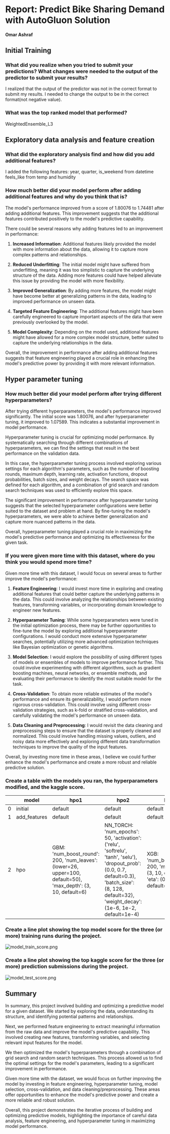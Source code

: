 # Report: Predict Bike Sharing Demand with AutoGluon Solution
#### Omar Ashraf

## Initial Training
### What did you realize when you tried to submit your predictions? What changes were needed to the output of the predictor to submit your results?
I realized that the output of the predictor was not in the correct format to submit my results. I needed to change the output to be in the correct format(not negative value).

### What was the top ranked model that performed?
WeightedEnsemble_L3  

## Exploratory data analysis and feature creation
### What did the exploratory analysis find and how did you add additional features?
I added the following features:
year, quarter, is_weekend from datetime
feels_like from temp and humidity

### How much better did your model perform after adding additional features and why do you think that is?

The model's performance improved from a score of 1.80076 to 1.74481 after adding additional features. This improvement suggests that the additional features contributed positively to the model's predictive capability.

There could be several reasons why adding features led to an improvement in performance:

1. **Increased Information**: Additional features likely provided the model with more information about the data, allowing it to capture more complex patterns and relationships.

2. **Reduced Underfitting**: The initial model might have suffered from underfitting, meaning it was too simplistic to capture the underlying structure of the data. Adding more features could have helped alleviate this issue by providing the model with more flexibility.

3. **Improved Generalization**: By adding more features, the model might have become better at generalizing patterns in the data, leading to improved performance on unseen data.

4. **Targeted Feature Engineering**: The additional features might have been carefully engineered to capture important aspects of the data that were previously overlooked by the model.

5. **Model Complexity**: Depending on the model used, additional features might have allowed for a more complex model structure, better suited to capture the underlying relationships in the data.

Overall, the improvement in performance after adding additional features suggests that feature engineering played a crucial role in enhancing the model's predictive power by providing it with more relevant information.


## Hyper parameter tuning
### How much better did your model perform after trying different hyperparameters?

After trying different hyperparameters, the model's performance improved significantly. The initial score was 1.80076, and after hyperparameter tuning, it improved to 1.07589. This indicates a substantial improvement in model performance.

Hyperparameter tuning is crucial for optimizing model performance. By systematically searching through different combinations of hyperparameters, we can find the settings that result in the best performance on the validation data.

In this case, the hyperparameter tuning process involved exploring various settings for each algorithm's parameters, such as the number of boosting rounds, maximum depth, learning rate, activation functions, dropout probabilities, batch sizes, and weight decays. The search space was defined for each algorithm, and a combination of grid search and random search techniques was used to efficiently explore this space.

The significant improvement in performance after hyperparameter tuning suggests that the selected hyperparameter configurations were better suited to the dataset and problem at hand. By fine-tuning the model's hyperparameters, we were able to achieve better generalization and capture more nuanced patterns in the data.

Overall, hyperparameter tuning played a crucial role in maximizing the model's predictive performance and optimizing its effectiveness for the given task.


### If you were given more time with this dataset, where do you think you would spend more time?

Given more time with this dataset, I would focus on several areas to further improve the model's performance:

1. **Feature Engineering**: I would invest more time in exploring and creating additional features that could better capture the underlying patterns in the data. This could involve analyzing the relationships between existing features, transforming variables, or incorporating domain knowledge to engineer new features.

2. **Hyperparameter Tuning**: While some hyperparameters were tuned in the initial optimization process, there may be further opportunities to fine-tune the model by exploring additional hyperparameter configurations. I would conduct more extensive hyperparameter searches, potentially utilizing more advanced optimization techniques like Bayesian optimization or genetic algorithms.

3. **Model Selection**: I would explore the possibility of using different types of models or ensembles of models to improve performance further. This could involve experimenting with different algorithms, such as gradient boosting machines, neural networks, or ensemble methods, and evaluating their performance to identify the most suitable model for the task.

4. **Cross-Validation**: To obtain more reliable estimates of the model's performance and ensure its generalizability, I would perform more rigorous cross-validation. This could involve using different cross-validation strategies, such as k-fold or stratified cross-validation, and carefully validating the model's performance on unseen data.

5. **Data Cleaning and Preprocessing**: I would revisit the data cleaning and preprocessing steps to ensure that the dataset is properly cleaned and normalized. This could involve handling missing values, outliers, and noisy data more effectively and exploring different data transformation techniques to improve the quality of the input features.

Overall, by investing more time in these areas, I believe we could further enhance the model's performance and create a more robust and reliable predictive solution.


### Create a table with the models you ran, the hyperparameters modified, and the kaggle score.
| | model | hpo1 | hpo2 | hpo3 | hpo4 | score |
|-|-------|------|------|------|------|-------|
| 0 | initial | default | default | default | default | 1.80076 |
| 1 | add_features | default | default | default | default | 1.74481 |
| 2 | hpo | GBM: 'num_boost_round': 200, 'num_leaves': (lower=26, upper=100, default=50), 'max_depth': (3, 10, default=6) | NN_TORCH: 'num_epochs': 50, 'activation': ('relu', 'softrelu', 'tanh', 'selu'), 'dropout_prob': (0.0, 0.7, default=0.3), 'batch_size': (8, 128, default=32), 'weight_decay': (1e-6, 1e-2, default=1e-4) | XGB: 'num_boost_round': 200, 'max_depth': (3, 10, default=6), 'eta': (0.01, 0.5, default=0.1) | search_strategy: 'auto', num_trials: 100, scheduler: 'local' | 1.07589 |

### Create a line plot showing the top model score for the three (or more) training runs during the project.


![model_train_score.png](img/model_train_score.png)

### Create a line plot showing the top kaggle score for the three (or more) prediction submissions during the project.


![model_test_score.png](img/model_test_score.png)

## Summary

In summary, this project involved building and optimizing a predictive model for a given dataset. We started by exploring the data, understanding its structure, and identifying potential patterns and relationships. 

Next, we performed feature engineering to extract meaningful information from the raw data and improve the model's predictive capability. This involved creating new features, transforming variables, and selecting relevant input features for the model.

We then optimized the model's hyperparameters through a combination of grid search and random search techniques. This process allowed us to find the optimal settings for the model's parameters, leading to a significant improvement in performance.

Given more time with the dataset, we would focus on further improving the model by investing in feature engineering, hyperparameter tuning, model selection, cross-validation, and data cleaning/preprocessing. These areas offer opportunities to enhance the model's predictive power and create a more reliable and robust solution.

Overall, this project demonstrates the iterative process of building and optimizing predictive models, highlighting the importance of careful data analysis, feature engineering, and hyperparameter tuning in maximizing model performance.
